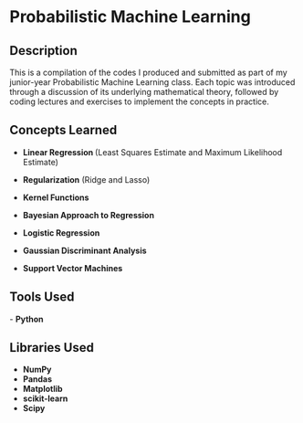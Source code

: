 <h1>Probabilistic Machine Learning</h1>

<h2>Description</h2>
This is a compilation of the codes I produced and submitted as part of my junior-year Probabilistic Machine Learning class. Each topic was introduced through a discussion of its underlying mathematical theory, followed by coding lectures and exercises to implement the concepts in practice.

<br />


<h2>Concepts Learned</h2>

- <b>Linear Regression </b> (Least Squares Estimate and Maximum Likelihood Estimate)

- <b>Regularization</b> (Ridge and Lasso)

- <b>Kernel Functions</b>

- <b>Bayesian Approach to Regression</b>

- <b>Logistic Regression</b>

- <b>Gaussian Discriminant Analysis</b>

- <b>Support Vector Machines</b>

<h2>Tools Used</h2>
- <b>Python</b> 

<h2>Libraries Used </h2>

- <b>NumPy</b>
- <b>Pandas</b>
- <b>Matplotlib</b>
- <b>scikit-learn</b>
- <b>Scipy</b>
